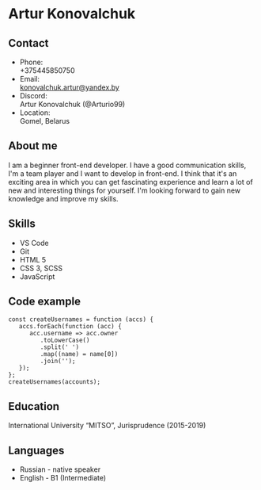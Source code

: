 # Artur Konovalchuk

## Contact

* Phone:  
+375445850750
* Email:  
konovalchuk.artur@yandex.by
* Discord:  
Artur Konovalchuk (@Arturio99)
* Location:  
Gomel, Belarus

## About me

I am a beginner front-end developer. I have a good communication skills, I'm a team player and I want to develop in front-end. I think that it's an exciting area in which you can get fascinating experience and learn a lot of new and interesting things for yourself. I'm looking forward to gain new knowledge and improve my skills.

## Skills

* VS Code
* Git
* HTML 5 
* CSS 3, SCSS
* JavaScript 

## Code example

```  
const createUsernames = function (accs) {
   accs.forEach(function (acc) {
      acc.username => acc.owner
         .toLowerCase()
         .split(' ')
         .map((name) = name[0])
         .join('');
   });
};
createUsernames(accounts);
```

## Education

International University “MITSO”, Jurisprudence (2015-2019)

## Languages

* Russian - native speaker
* English - B1 (Intermediate)